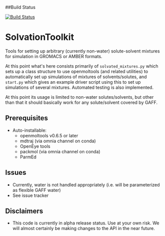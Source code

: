 ##Build Status

[![Build Status](https://travis-ci.org/nividic/SolvationToolkit.svg?branch=master)](https://travis-ci.org/nividic/SolvationToolkit)

# SolvationToolkit
Tools for setting up arbitrary (currently non-water) solute-solvent mixtures for simulation in GROMACS or AMBER formats. 

At this point what's here consists primarily of `solvated_mixtures.py` which sets up a class structure to use openmoltools (and related utilities) to automatically set up simulations of mixtures of solvents/solutes, and `start.py` which gives an example driver script using this to set up simulations of several mixtures. Automated testing is also implemented. 

At this point its usage is limited to non-water solutes/solvents, but other than that it should basically work for any solute/solvent covered by GAFF.  


## Prerequisites
* Auto-installable:
  * openmoltools v0.6.5 or later
  * mdtraj (via omnia channel on conda)
  * OpenEye tools
  * packmol (via omnia channel on conda)
  * ParmEd

## Issues
* Currently, water is not handled appropriately (i.e. will be parameterized as flexible GAFF water)
* See issue tracker

## Disclaimers
* This code is currently in alpha release status. Use at your own risk. We will almost certainly be making changes to the API in the near future. 

